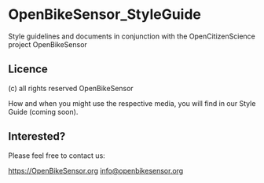 # OpenBikeSensor_StyleGuide
Style guidelines and documents in conjunction with the OpenCitizenScience project OpenBikeSensor

## Licence
(c) all rights reserved OpenBikeSensor 

How and when you might use the respective media, you will find in our Style Guide (coming soon).

## Interested?
Please feel free to contact us:

https://OpenBikeSensor.org
info@openbikesensor.org
